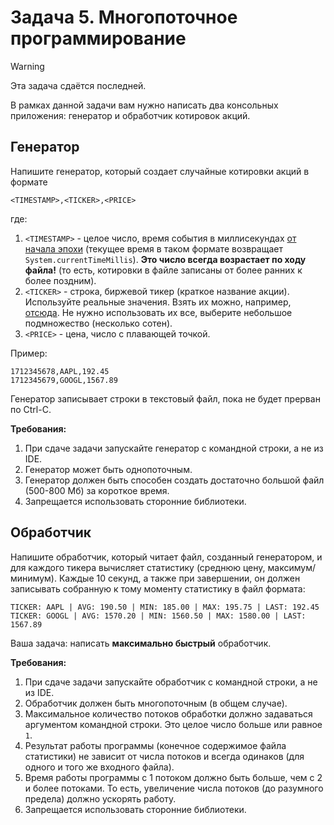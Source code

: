 
# Задача 5. Многопоточное программирование

> [!WARNING]
> Эта задача сдаётся последней. 

В рамках данной задачи вам нужно написать два консольных приложения: генератор и обработчик котировок акций.

## Генератор

Напишите генератор, который создает случайные котировки акций в формате
```
<TIMESTAMP>,<TICKER>,<PRICE>
```
где:
1. `<TIMESTAMP>` - целое число, время события в миллисекундах [от начала эпохи](https://en.wikipedia.org/wiki/Unix_time) (текущее время в таком формате возвращает `System.currentTimeMillis`). **Это число всегда возрастает по ходу файла!** (то есть, котировки в файле записаны от более ранних к более поздним).
3. `<TICKER>` - строка, биржевой тикер (краткое название акции). Используйте реальные значения. Взять их можно, например, [отсюда](https://github.com/rreichel3/US-Stock-Symbols/blob/main/all/all_tickers.txt). Не нужно использовать их все, выберите небольшое подмножество (несколько сотен).
4. `<PRICE>` - цена, число с плавающей точкой.

Пример:
```
1712345678,AAPL,192.45
1712345679,GOOGL,1567.89
```

Генератор записывает строки в текстовый файл, пока не будет прерван по Ctrl-C.

**Требования:**

1. При сдаче задачи запускайте генератор с командной строки, а не из IDE.
2. Генератор может быть однопоточным.
3. Генератор должен быть способен создать достаточно большой файл (500-800 Мб) за короткое время.
4. Запрещается использовать сторонние библиотеки.

## Обработчик

Напишите обработчик, который читает файл, созданный генератором, и для каждого тикера вычисляет статистику (среднюю цену, максимум/минимум). Каждые 10 секунд, а также при завершении, он должен записывать собранную к тому моменту статистику в файл формата:

```
TICKER: AAPL | AVG: 190.50 | MIN: 185.00 | MAX: 195.75 | LAST: 192.45
TICKER: GOOGL | AVG: 1570.20 | MIN: 1560.50 | MAX: 1580.00 | LAST: 1567.89
```

Ваша задача: написать **максимально быстрый** обработчик.

**Требования:**

1. При сдаче задачи запускайте обработчик с командной строки, а не из IDE.
2. Обработчик должен быть многопоточным (в общем случае).
3. Максимальное количество потоков обработки должно задаваться аргументом командной строки. Это целое число больше или равное `1`.
4. Результат работы программы (конечное содержимое файла статистики) не зависит от числа потоков и всегда одинаков (для одного и того же входного файла).
5. Время работы программы с 1 потоком должно быть больше, чем с 2 и более потоками. То есть, увеличение числа потоков (до разумного предела) должно ускорять работу.
6. Запрещается использовать сторонние библиотеки.
